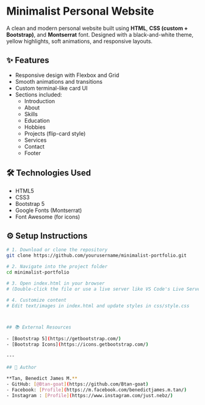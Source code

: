 # Minimalist Personal Website

A clean and modern personal website built using **HTML**, **CSS (custom + Bootstrap)**, and **Montserrat** font. Designed with a black-and-white theme, yellow highlights, soft animations, and responsive layouts.

## ✨ Features

- Responsive design with Flexbox and Grid
- Smooth animations and transitions
- Custom terminal-like card UI
- Sections included:
  - Introduction
  - About
  - Skills
  - Education
  - Hobbies
  - Projects (flip-card style)
  - Services
  - Contact
  - Footer

## 🛠 Technologies Used

- HTML5  
- CSS3  
- Bootstrap 5  
- Google Fonts (Montserrat)  
- Font Awesome (for icons)


## ⚙️ Setup Instructions

```bash
# 1. Download or clone the repository
git clone https://github.com/yourusername/minimalist-portfolio.git

# 2. Navigate into the project folder
cd minimalist-portfolio

# 3. Open index.html in your browser
# (Double-click the file or use a live server like VS Code's Live Server extension)

# 4. Customize content
# Edit text/images in index.html and update styles in css/style.css



## 📚 External Resources
 
- [Bootstrap 5](https://getbootstrap.com/)  
- [Bootstrap Icons](https://icons.getbootstrap.com/)  
 
---
 
## 👤 Author
 
**Tan, Benedict James M.**  
- GitHub: [@Btan-goat](https://github.com/Btan-goat)  
- Facebook: [Profile](https://m.facebook.com/benedictjames.m.tan/)  
- Instagram : [Profile](https://www.instagram.com/just.nebz/)